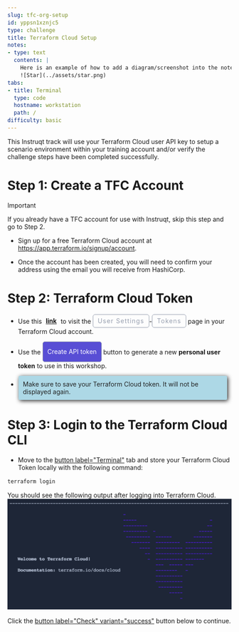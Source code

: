 ```yaml
---
slug: tfc-org-setup
id: yppsn1xznjc5
type: challenge
title: Terraform Cloud Setup
notes:
- type: text
  contents: |
    Here is an example of how to add a diagram/screenshot into the notes loading page:
    ![Star](../assets/star.png)
tabs:
- title: Terminal
  type: code
  hostname: workstation
  path: /
difficulty: basic
---
```

<style>
  m {
    display: inline-flex;
    color: white;
    background-color: #584ED5;
    align-items: center;
    justify-content: center;
    font-size: 14px;
    padding: 10px;
    height: 24px;
    border-radius: 5px;
    border: 1px solid rgba(151,159,175,1);
  }

  x {
    display: inline-flex;
    border-radius: 5px;
    border: 1px solid rgba(151,159,175,1);
    /* background-color: rgba(151,159,175,1); */
    /* background-color: rgba(30,38,55,1); */
    color: rgba(151,159,175,1);
    padding: 2px 10px 2px 10px;
    font-size: 14px;
    letter-spacing: 1.2px;
    align-items: center;
    justify-content: center;
    height: 24px;
  }

o {
  color:#BA55D3;
  padding: 0 5px;
  font-weight: bold;
  text-decoration: none;
}

o:hover {
  text-decoration: underline;
}

lb {
  display: flex;
  color: #222;
  background-color: lightblue;
  padding: 10px;
  margin: 10px 10px 10px 1px;
  border-radius: 3px;
  box-shadow: 2px 2px 10px;
}

</style>

This Instruqt track will use your Terraform Cloud user API key to setup a scenario environment within your training account and/or verify the challenge steps have been completed successfully.

Step 1: Create a TFC Account
===

> [!IMPORTANT]
> If you already have a TFC account for use with Instruqt, skip this step and go to Step 2.

- Sign up for a free Terraform Cloud account at https://app.terraform.io/signup/account.

- Once the account has been created, you will need to confirm your address using the email you will receive from HashiCorp.

Step 2: Terraform Cloud Token
===

- Use this <o>[link](https://app.terraform.io/app/settings/tokens?source=terraform-login)</o> to visit the <x>User Settings</x>-<x>Tokens</x> page in your Terraform Cloud account.

- Use the <m>Create API token</m> button to generate a new **personal user token** to use in this workshop.

- <lb>Make sure to save your Terraform Cloud token. It will not be displayed again.</lb>

Step 3: Login to the Terraform Cloud CLI
===

- Move to the [button label="Terminal"](tab-0) tab and store your Terraform Cloud Token locally with the following command:

```bash
terraform login


```

You should see the following output after logging into Terraform Cloud.
![tfc-terminal-welcome](../assets/tfc-terminal-welcome.png)

Click the [button label="Check" variant="success"](https://) button below to continue.